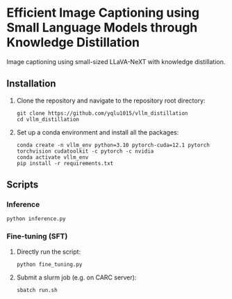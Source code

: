 # Efficient Image Captioning using Small Language Models through Knowledge Distillation
Image captioning using small-sized LLaVA-NeXT with knowledge distillation.

## Installation
1. Clone the repository and navigate to the repository root directory:
    ```angular2html
    git clone https://github.com/yqlu1015/vllm_distillation
    cd vllm_distillation
    ```
2. Set up a conda environment and install all the packages:
    ```angular2html
    conda create -n vllm_env python=3.10 pytorch-cuda=12.1 pytorch torchvision cudatoolkit -c pytorch -c nvidia
    conda activate vllm_env
    pip install -r requirements.txt
    ```
## Scripts
### Inference
```angular2html
python inference.py
```

### Fine-tuning (SFT)
1. Directly run the script:
   ```angular2html
   python fine_tuning.py
   ```
2. Submit a slurm job (e.g. on CARC server):
   ```angular2html
   sbatch run.sh
   ```